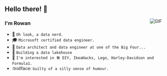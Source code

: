 ## Hello there! 👋
<img align="right" alt="GIF" src="https://user-images.githubusercontent.com/17173370/157758650-cd2b87fa-fa5a-4244-9cf4-a8bb39f9bfac.gif" />

### I'm Rowan
- 🔭 `Oh look, a data nerd.`
- 🎓 `Microsoft certified data engineer.`
- 💼 `Data architect and data engineer at one of the Big Four...`
- 🔧 `Building a data lakehouse`
- 👀 `I'm interested in 🛠️ DIY, IkeaHacks, Lego, Harley-Davidson and Formula1.`
- :trollface: `Guilty of a silly sense of humour.`
